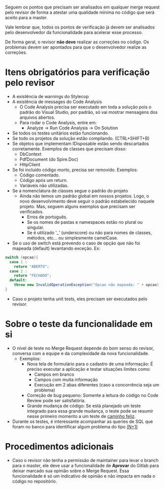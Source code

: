 Seguem os pontos que precisam ser analisados em qualquer merge request pelo revisor de forma a atestar uma qualidade mínima no código que será aceito para a master.

Vale lembrar que, todos os pontos de verificação já devem ser analisados pelo desenvolvedor da funcionalidade para acelerar esse processo.

De forma geral, o revisor **não deve** realizar as correções no código. Os problemas devem ser apontados para que o desenvolvedor realize as correções.

# Itens obrigatórios para verificação pelo revisor

- A existência de warnings do Stylecop
- A existência de messages do Code Analysis
  - O Code Analysis precisa ser executado em toda a solução pois o padrão do Visual Studio, por padrão, só vai mostrar mensagens dos arquivos abertos.
  - Para rodar o Code Analysis, entre em:
    - Analyze -> Run Code Analysis -> On Solution
- Se todos os testes unitários estão funcionando.
- Se todo os projetos da solução estão compilando. (CTRL+SHIFT+B)
- Se objetos que implementam IDisposable estão sendo descartados corretamente. Exemplos de classes que precisam disso:
  - DbContext
  - PdfDocument (do Spire.Doc)
  - HttpClient
- Se foi incluído código morto, precisa ser removido. Exemplos:
  - Código comentado.
  - Código após um return.
  - Variáveis não utilizadas.
- Se a nomenclatura de classes segue o padrão do projeto
  - Ainda não temos um padrão global em nossos projetos. Logo, o novo desenvolvimento deve seguir o padrão estabelecido naquele projeto. Mas, seguem alguns exemplos que precisam ser verificados.
    - Erros de português.
    - Se os nomes de pastas e namespaces estão no plural ou singular.
    - Se é utilizado '_' (underscore) ou não para nomes de classes, métodos, etc... ou simplesmente camelCase.
- Se o uso de switch está prevendo o caso de opção que não foi mapeada (default) levantando exceção. Ex:
```cs
switch (opcao){
  case 1 :
    return "ABERTO";
  case 2 :
    return "FECHADO";
  default:
    throw new InvalidOperationException("Opcao não mapeada: " + opcao);
}
```
- Caso o projeto tenha unit tests, eles precisam ser executados pelo revisor.

# Sobre o teste da funcionalidade em si
- O nível de teste no Merge Request depende do bom senso do revisor, conversa com a equipe e da complexidade da nova funcionalidade.
  - Exemplos:
    - Nova tela de formulário para o cadastro de uma informação: É preciso executar a aplicação e testar situações limites como:
      - Campos em branco
      - Campos com muita informação
      - Execução em 2 abas diferentes (caso a concorrência seja um problema)
    - Correção de bug pequeno: Somente a leitura do código no Code Review pode ser satisfatória.
    - Grande mudança de código: Se está planejado um teste integrado para essa grande mudança, o teste pode se resumir nesse primeiro momento a um teste de [caminho feliz](https://en.wikipedia.org/wiki/Happy_path).
- Durante os testes, é interessante acompanhar as queries de SQL que foram no banco para identificar algum problema do tipo [(N+1)](https://www.brentozar.com/archive/2018/07/common-entity-framework-problems-n-1/)

# Procedimentos adicionais
- Caso o revisor não tenha a permissão de maintainer para levar o branch para o master, ele deve usar a funcionalidade de **Aprovar** do Gitlab para deixar marcado sua opinião sobre o Merge Request. Essa funcionalidade é só um indicativo de opinião e não impacta em nada o código no repositório.
